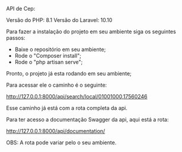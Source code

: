 API de Cep:

Versão do PHP: 8.1
Versão do Laravel: 10.10

Para fazer a instalação do projeto em seu ambiente siga os seguintes passos:
* Baixe o repositório em seu ambiente;
* Rode o "Composer install";
* Rode o "php artisan serve";

Pronto, o projeto já esta rodando em seu ambiente;

Para acessar ele o caminho é o seguinte:

http://127.0.0.1:8000/api/search/local/01001000,17560246

Esse caminho já está com a rota completa da api.

Para ter acesso a documentação Swagger da api, aqui está a rota:

http://127.0.0.1:8000/api/documentation/

OBS: A rota pode variar pelo o seu ambiente.
